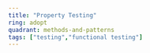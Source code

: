 ```yaml
---
title: "Property Testing"
ring: adopt
quadrant: methods-and-patterns
tags: ["testing","functional testing"]
---
```


